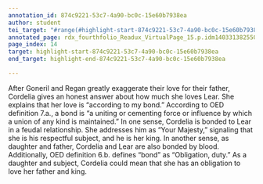 ```yaml
---
annotation_id: 874c9221-53c7-4a90-bc0c-15e60b7938ea
author: student
tei_target: "#range(#highlight-start-874c9221-53c7-4a90-bc0c-15e60b7938ea, #highlight-end-874c9221-53c7-4a90-bc0c-15e60b7938ea)"
annotated_page: rdx_fourthfolio_Readux_VirtualPage_15.p.idm140331382550000
page_index: 14
target: highlight-start-874c9221-53c7-4a90-bc0c-15e60b7938ea
end_target: highlight-end-874c9221-53c7-4a90-bc0c-15e60b7938ea

---
```

After Goneril and Regan greatly exaggerate their love for their father, Cordelia gives an honest answer about how much she loves Lear. She explains that her love is “according to my bond.” According to OED definition 7.a., a bond is “a uniting or cementing force or influence by which a union of any kind is maintained.” In one sense, Cordelia is bonded to Lear in a feudal relationship. She addresses him as “Your Majesty,” signaling that she is his respectful subject, and he is her king. In another sense, as daughter and father, Cordelia and Lear are also bonded by blood. Additionally, OED definition 6.b. defines “bond” as “Obligation, duty.” As a daughter and subject, Cordelia could mean that she has an obligation to love her father and king. 
